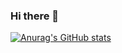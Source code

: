 ### Hi there 👋

<!--
**abdennor/abdennor** is a ✨ _special_ ✨ repository because its `README.md` (this file) appears on your GitHub profile.

Here are some ideas to get you started:

- 🔭 I’m currently working on AIZEN ALGERIA
-->
[![Anurag's GitHub stats](https://github-readme-stats.vercel.app/api?username=abdennor&count_private=true&show_icons=true&theme=aura_dark)](https://github.com/anuraghazra/github-readme-stats)
